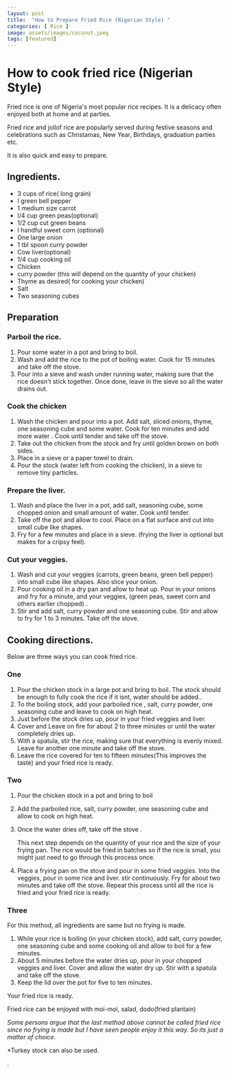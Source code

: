 ```yaml
---
layout: post
title:  "How to Prepare Fried Rice (Nigerian Style) "
categories: [ Rice ]
image: assets/images/coconut.jpeg
tags: [featured]
---
```


# How to cook fried rice (Nigerian Style) 

Fried rice is one of Nigeria's most popular rice recipes. It is a delicacy often enjoyed both at home and at parties. 

Fried rice and jollof rice are popularly served during festive seasons and celebrations such as Christamas, New Year, Birthdays, graduation parties etc.

It is also quick and easy to prepare.

## Ingredients. 
- 3  cups of rice( long grain) 
- I green bell pepper 
- 1 medium size carrot
- I/4 cup green peas(optional)
- 1/2 cup cut green beans 
- I handful sweet corn (optional) 
- One large onion
- 1  tbl spoon curry powder 
- Cow liver(optional)
- 1/4  cup cooking oil 
- Chicken
- curry powder (this will depend on the quantity of your chicken) 
- Thyme as desired( for cooking your chicken)
- Salt
- Two seasoning cubes

## Preparation 

### Parboil the rice. 
1. Pour some water in a pot and bring to boil. 
2. Wash and add the rice to the pot of boiling water. Cook for 15 minutes and take off the stove. 
3. Pour into a sieve and wash under running water, making sure that the rice doesn't stick together. Once done, leave in the sieve so all the water drains out. 

### Cook the chicken 
1. Wash the chicken and pour into a pot. Add salt, sliced onions, thyme,  one seasoning cube and  some water.  Cook for ten minutes and add more water . Cook until tender and take off the stove.
2.  Take out the chicken from the stock and fry until golden brown on both sides. 
3. Place in a sieve or a paper towel to drain. 
4. Pour the stock (water left from cooking the chicken), in a sieve to remove tiny particles.

### Prepare the liver. 
1. Wash and place the liver in a pot, add salt,  seasoning cube, some chopped onion and small amount of water. Cook until tender. 
2. Take off the pot and allow to cool. Place on a flat surface and cut into small cube like shapes. 
1. Fry for a few minutes and place in a sieve. (frying the liver is optional but makes for a cripsy feel). 
   
### Cut your veggies. 
1. Wash and cut your veggies (carrots, green beans, green bell pepper) into small cube like shapes. Also slice your onion. 
2. Pour cooking oil in a dry pan and allow to heat up. Pour in your onions and fry for a minute, and your veggies, (green peas, sweet corn and others earlier chopped) .
3. Stir and add salt, curry powder and one seasoning cube. Stir and allow to fry for 1 to 3 minutes. Take off the stove. 

## Cooking directions.
Below are three ways you can cook fried rice. 
### One
1. Pour the  chicken stock in a large pot and bring to boil. The stock should be enough to fully cook the rice if it isnt,  water should be added.. 
2. To the boiling stock, add your parboiled rice , salt, curry powder, one seasoning cube and leave to cook on high heat.
3. Just before the stock dries up,  pour in your fried veggies and liver. 
4. Cover and Leave on fire for about 2 to three minutes or until the water completely dries up. 
5. With a spatula, stir the rice, making sure that everything is evenly mixed. Leave for another one minute and take off the stove. 
6. Leave the rice covered for ten to fifteen minutes(This improves the taste) and your fried rice is ready. 
### Two
1. Pour the chicken stock in a pot and bring to boil
2. Add the parboiled rice,  salt, curry powder, one seasoning cube and allow to cook on high heat. 
3. Once the water dries off,  take off the stove .
   
   This next step depends on the quantity of your rice and the size of your frying pan. The rice would be fried in batches so if the rice is small, you might just need to go through this process once. 
4. Place a frying pan on the stove and pour in some fried veggies. Into the veggies, pour in some rice and liver.  stir continuously. Fry for about two minutes and take off the stove. Repeat this process until all the rice is fried and your fried rice is ready. 

### Three
 For this method, all ingredients are same but no frying is made. 
1. While your rice is boiling (in your chicken stock),  add  salt, curry powder, one seasoning cube and some cooking oil and allow to boil for a few minutes. 
2. About 5 minutes before the water dries up, pour in your chopped veggies and liver. Cover and allow the water dry up. Stir with a spatula and take off the stove. 
3. Keep the lid over the pot for five to ten minutes.


Your fried rice is ready. 

Fried rice can be enjoyed with moi-moi, salad, dodo(fried plantain) 

_Some persons argue that the last method above cannot be called fried rice since no frying is made but I have seen people enjoy it this way. So its just a matter of choice._

*Turkey stock can also be used. 





.
